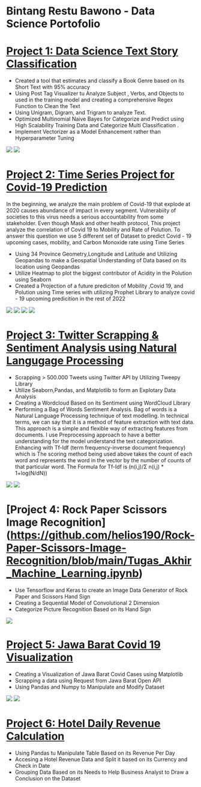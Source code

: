# Bintang Restu Bawono - Data Science Portofolio 

# [Project 1: Data Science Text Story Classification ](https://github.com/helios190/Text-Story-Classification/blob/main/Text_Classification.ipynb) 
* Created a tool that estimates and classify a Book Genre based on its Short Text with 95% accuracy 
* Using Post Tag Visualizer tu Analyze Subject , Verbs, and Objects to used in the training model and creating a comprehensive Regex Function to Clean the Text
* Using Unigram, Digram, and Trigram to analyze Text.
* Optimized Multinomial Naive Bayes for Categorize and Predict using High Scalability Training Data and Categorize Multi Classification . 
* Implement Vectorizer as a Model Enhancement rather than Hyperparameter Tuning 

![](/Images/1662642470870.jpg) 
![](/Images/download.png)


# [Project 2: Time Series Project for Covid-19 Prediction](https://github.com/helios190/Covid-Time-Series/blob/main/DSA_BabaTech.ipynb) 
In the beginning, we analyze the main problem of Covid-19 that explode at 2020 causes abundance of impact in every segment. Vulnerabiity of societies to this virus needs a serious accountability from some stakeholder. Even though Mask and other health protocol, This project analyze the correlation of Covid 19 to Mobility and Rate of Polution. To answer this question we use 5 different set of Dataset to predict Covid - 19 upcoming cases, mobility, and Carbon Monoxide rate using Time Series 

* Using 34 Province Geometry,Longitude and Latitude and Utilizing Geopandas to make a Geospatial Understanding of Data based on its location using Geopandas
* Utilize Heatmap to plot the biggest contributor of Acidity in the Polution using Seaborn
* Created a Projection of a future prediciton of Mobility ,Covid 19, and Polution using Time series with utilizing Prophet Library to analyze covid - 19 upcoming predicition in the rest of 2022


![](/Images/download%20(2).png) ![](/Images/download%20(3).png) 
![](/Images/download%20(4).png) ![](/Images/download%20(5).png)

# [Project 3: Twitter Scrapping & Sentiment Analysis using Natural Langugage Processing](https://github.com/helios190/Covid-Time-Series/blob/main/DSA_BabaTech.ipynb) 

* Scrapping > 500.000 Tweets using Twitter API by Utilizing Tweepy Library
* Utilize Seaborn,Pandas, and Matplotlib  to form an Explotary Data Analysis
* Creating a Wordcloud Based on its Sentiment using WordCloud Library
* Performing a Bag of Words Sentiment Analysis. Bag of words is a Natural Language Processing technique of text modelling. In technical terms, we can say that it is a method of feature extraction with text data. This approach is a simple and flexible way of extracting features from documents. I use Preprocessing approach to have a better understanding for the model understand the text categorization. Enhancing with Tf-Idf (term frequency-inverse document frequency) which is The scoring method being used above takes the count of each word and represents the word in the vector by the number of counts of that particular word. The Formula for Tf-Idf is (n(i,j)/Σ n(i,j) * 1+log(N/dN))

![](/Images/download%20(6).png) 
![](/Images/download%20(7).png)

# [Project 4: Rock Paper Scissors Image Recognition] (https://github.com/helios190/Rock-Paper-Scissors-Image-Recognition/blob/main/Tugas_Akhir_Machine_Learning.ipynb)

* Use Tensorflow and Keras to create an Image Data Generator of Rock Paper and Scissors Hand Sign
* Creating a Sequential Model of Convolutional 2 Dimension
* Categorize Picture Recognition Based on its Hand Sign

![](/Images/1662723019188.jpg)

# [Project 5: Jawa Barat Covid 19 Visualization](https://github.com/helios190/COVID-19-Jawa-Barat/blob/main/Covid%20Bar%20Chart.ipynb) 

* Creating a Visualization of Jawa Barat Covid Cases using Matplotlib
* Scrapping a data using Request from Jawa Barat Open API 
* Using Pandas and Numpy to Manipulate and Modify Dataset

![](/Images/download%20(8).png)
![](/Images/download%20(9).png)

# [Project 6: Hotel Daily Revenue Calculation](https://github.com/helios190/Revenue-Calculation/blob/main/Revenue_Calculation_Bukit_Vista.ipynb) 
 
* Using Pandas tu Manipulate Table Based on its Revenue Per Day
* Accesing a Hotel Revenue Data and Split it based on its Currency and Check in Date
* Grouping Data Based on its Needs to Help Business Analyst to Draw a Conclusion on the Dataset
